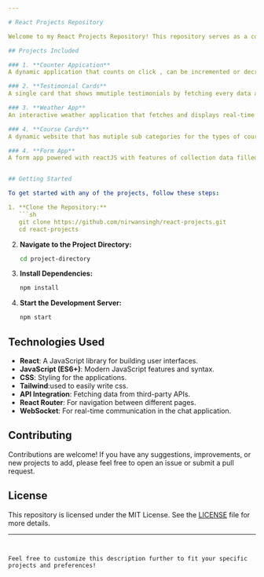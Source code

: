```yaml
---

# React Projects Repository

Welcome to my React Projects Repository! This repository serves as a collection of various React projects that I have developed. Each project demonstrates different features, techniques, and best practices in React development. Whether you are a fellow developer, a potential employer, or someone interested in React, you'll find a variety of projects here that showcase my skills and understanding of React.

## Projects Included

### 1. **Counter Appication**
A dynamic application that counts on click , can be incremented or decremented. Also it has a reset button to reset the count to 0.

### 2. **Testimonial Cards**
A single card that shows mmutiple testimonials by fetching every data about the person and his/her revies from another file(data.js).

### 3. **Weather App**
An interactive weather application that fetches and displays real-time weather data based on user input. This project includes API integration, conditional rendering.

### 4. **Course Cards**
A dynamic website that has mutiple sub categories for the types of courses availiable and can be sorted according to the buttons. The application feteches every data from an API call to get course details.

### 4. **Form App**
A form app powered with reactJS with features of collection data filled by the user.


## Getting Started

To get started with any of the projects, follow these steps:

1. **Clone the Repository:**
   ```sh
   git clone https://github.com/nirwansingh/react-projects.git
   cd react-projects
   ```

2. **Navigate to the Project Directory:**
   ```sh
   cd project-directory
   ```

3. **Install Dependencies:**
   ```sh
   npm install
   ```

4. **Start the Development Server:**
   ```sh
   npm start
   ```

## Technologies Used

- **React**: A JavaScript library for building user interfaces.
- **JavaScript (ES6+)**: Modern JavaScript features and syntax.
- **CSS**: Styling for the applications.
- **Tailwind**:used to easily write css.
- **API Integration**: Fetching data from third-party APIs.
- **React Router**: For navigation between different pages.
- **WebSocket**: For real-time communication in the chat application.

## Contributing

Contributions are welcome! If you have any suggestions, improvements, or new projects to add, please feel free to open an issue or submit a pull request.

## License

This repository is licensed under the MIT License. See the [LICENSE](LICENSE) file for more details.

---
```


Feel free to customize this description further to fit your specific projects and preferences!
